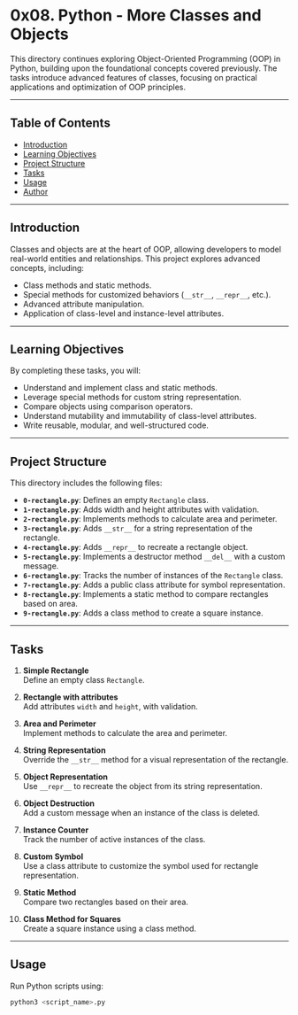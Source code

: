 # 0x08. Python - More Classes and Objects

This directory continues exploring Object-Oriented Programming (OOP) in Python, building upon the foundational concepts covered previously. The tasks introduce advanced features of classes, focusing on practical applications and optimization of OOP principles.

---

## Table of Contents

- [Introduction](#introduction)
- [Learning Objectives](#learning-objectives)
- [Project Structure](#project-structure)
- [Tasks](#tasks)
- [Usage](#usage)
- [Author](#author)

---

## Introduction

Classes and objects are at the heart of OOP, allowing developers to model real-world entities and relationships. This project explores advanced concepts, including:
- Class methods and static methods.
- Special methods for customized behaviors (`__str__`, `__repr__`, etc.).
- Advanced attribute manipulation.
- Application of class-level and instance-level attributes.

---

## Learning Objectives

By completing these tasks, you will:
- Understand and implement class and static methods.
- Leverage special methods for custom string representation.
- Compare objects using comparison operators.
- Understand mutability and immutability of class-level attributes.
- Write reusable, modular, and well-structured code.

---

## Project Structure

This directory includes the following files:

- **`0-rectangle.py`**: Defines an empty `Rectangle` class.
- **`1-rectangle.py`**: Adds width and height attributes with validation.
- **`2-rectangle.py`**: Implements methods to calculate area and perimeter.
- **`3-rectangle.py`**: Adds `__str__` for a string representation of the rectangle.
- **`4-rectangle.py`**: Adds `__repr__` to recreate a rectangle object.
- **`5-rectangle.py`**: Implements a destructor method `__del__` with a custom message.
- **`6-rectangle.py`**: Tracks the number of instances of the `Rectangle` class.
- **`7-rectangle.py`**: Adds a public class attribute for symbol representation.
- **`8-rectangle.py`**: Implements a static method to compare rectangles based on area.
- **`9-rectangle.py`**: Adds a class method to create a square instance.

---

## Tasks

1. **Simple Rectangle**  
   Define an empty class `Rectangle`.

2. **Rectangle with attributes**  
   Add attributes `width` and `height`, with validation.

3. **Area and Perimeter**  
   Implement methods to calculate the area and perimeter.

4. **String Representation**  
   Override the `__str__` method for a visual representation of the rectangle.

5. **Object Representation**  
   Use `__repr__` to recreate the object from its string representation.

6. **Object Destruction**  
   Add a custom message when an instance of the class is deleted.

7. **Instance Counter**  
   Track the number of active instances of the class.

8. **Custom Symbol**  
   Use a class attribute to customize the symbol used for rectangle representation.

9. **Static Method**  
   Compare two rectangles based on their area.

10. **Class Method for Squares**  
    Create a square instance using a class method.

---

## Usage

Run Python scripts using:
```bash
python3 <script_name>.py

